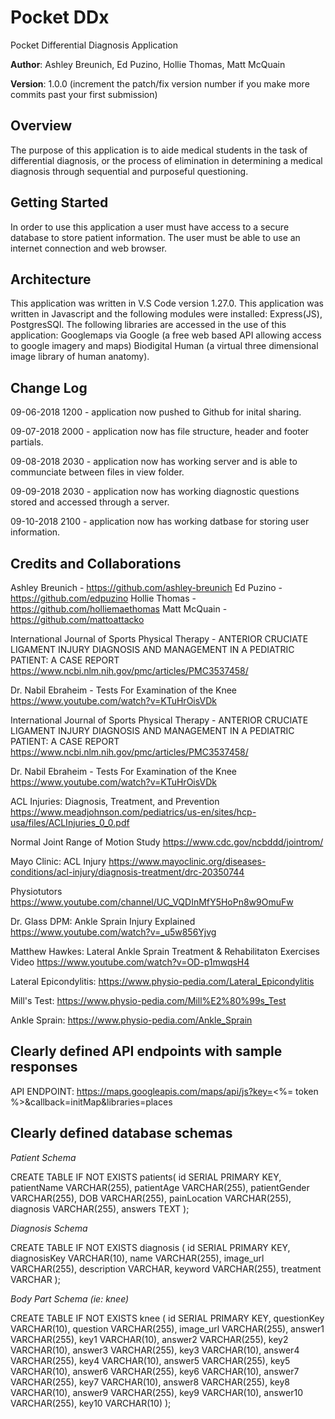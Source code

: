 # Pocket DDx
Pocket Differential Diagnosis Application

**Author**: Ashley Breunich, Ed Puzino, Hollie Thomas, Matt McQuain

**Version**: 1.0.0 (increment the patch/fix version number if you make more commits past your first submission)


## Overview
The purpose of this application is to aide medical students in the task of differential diagnosis, or the process of elimination in determining a medical diagnosis through sequential and purposeful questioning. 


## Getting Started
In order to use this application a user must have access to a secure database to store patient information. The user must be able to use an internet connection and web browser. 


## Architecture
This application was written in V.S Code version 1.27.0. This application was written in Javascript and the following modules were installed: Express(JS), PostgresSQl. 
The following libraries are accessed in the use of this application: Googlemaps via Google (a free web based API allowing access to google imagery and maps) Biodigital Human (a virtual three dimensional image library of human anatomy).


## Change Log
09-06-2018 1200 - application now pushed to Github for inital sharing. 

09-07-2018 2000 - application now has file structure, header and footer partials.

09-08-2018 2030 - application now has working server and is able to communciate between files in view folder. 

09-09-2018 2030 - application now has working diagnostic questions stored and accessed through a server. 

09-10-2018 2100 - application now has working datbase for storing user information. 


## Credits and Collaborations

Ashley Breunich - https://github.com/ashley-breunich 
Ed Puzino - https://github.com/edpuzino
Hollie Thomas - https://github.com/holliemaethomas
Matt McQuain - https://github.com/mattoattacko

International Journal of Sports Physical Therapy - ANTERIOR CRUCIATE LIGAMENT INJURY DIAGNOSIS AND MANAGEMENT IN A PEDIATRIC PATIENT: A CASE REPORT
https://www.ncbi.nlm.nih.gov/pmc/articles/PMC3537458/

Dr. Nabil Ebraheim - Tests For Examination of the Knee
https://www.youtube.com/watch?v=KTuHrOisVDk

International Journal of Sports Physical Therapy - ANTERIOR CRUCIATE LIGAMENT INJURY DIAGNOSIS AND MANAGEMENT IN A PEDIATRIC PATIENT: A CASE REPORT https://www.ncbi.nlm.nih.gov/pmc/articles/PMC3537458/

Dr. Nabil Ebraheim - Tests For Examination of the Knee https://www.youtube.com/watch?v=KTuHrOisVDk

ACL Injuries: Diagnosis, Treatment, and Prevention https://www.meadjohnson.com/pediatrics/us-en/sites/hcp-usa/files/ACLInjuries_0_0.pdf

Normal Joint Range of Motion Study https://www.cdc.gov/ncbddd/jointrom/

Mayo Clinic: ACL Injury https://www.mayoclinic.org/diseases-conditions/acl-injury/diagnosis-treatment/drc-20350744

Physiotutors https://www.youtube.com/channel/UC_VQDInMfY5HoPn8w9OmuFw

Dr. Glass DPM: Ankle Sprain Injury Explained https://www.youtube.com/watch?v=_u5w856Yjvg

Matthew Hawkes: Lateral Ankle Sprain Treatment & Rehabilitaton Exercises Video https://www.youtube.com/watch?v=OD-p1mwqsH4

Lateral Epicondylitis: https://www.physio-pedia.com/Lateral_Epicondylitis

Mill's Test: https://www.physio-pedia.com/Mill%E2%80%99s_Test

Ankle Sprain: https://www.physio-pedia.com/Ankle_Sprain


## Clearly defined API endpoints with sample responses

API ENDPOINT: https://maps.googleapis.com/maps/api/js?key=<%= token %>&callback=initMap&libraries=places


## Clearly defined database schemas
*Patient Schema*

CREATE TABLE IF NOT EXISTS
    patients(
      id SERIAL PRIMARY KEY,
      patientName VARCHAR(255),
      patientAge VARCHAR(255),
      patientGender VARCHAR(255),
      DOB VARCHAR(255),
      painLocation VARCHAR(255),
      diagnosis VARCHAR(255),
      answers TEXT
    );

*Diagnosis Schema*

CREATE TABLE IF NOT EXISTS
    diagnosis (
      id SERIAL PRIMARY KEY,
      diagnosisKey VARCHAR(10),
      name VARCHAR(255),
      image_url VARCHAR(255),
      description VARCHAR,
      keyword VARCHAR(255),
      treatment VARCHAR
    );

*Body Part Schema (ie: knee)*

CREATE TABLE IF NOT EXISTS knee (
  id SERIAL PRIMARY KEY,
  questionKey VARCHAR(10),
  question VARCHAR(255),
	image_url VARCHAR(255),
  answer1 VARCHAR(255),
  key1 VARCHAR(10),
  answer2 VARCHAR(255),
  key2 VARCHAR(10),
  answer3 VARCHAR(255),
  key3 VARCHAR(10),
  answer4 VARCHAR(255),
  key4 VARCHAR(10),
  answer5 VARCHAR(255),
  key5 VARCHAR(10),
  answer6 VARCHAR(255),
  key6 VARCHAR(10),
  answer7 VARCHAR(255),
  key7 VARCHAR(10),
  answer8 VARCHAR(255),
  key8 VARCHAR(10),
  answer9 VARCHAR(255),
  key9 VARCHAR(10),
  answer10 VARCHAR(255),
  key10 VARCHAR(10)
);


